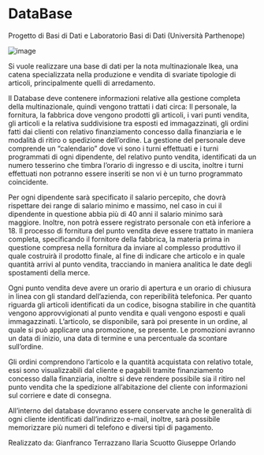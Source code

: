 # DataBase
Progetto di Basi di Dati e Laboratorio Basi di Dati (Università Parthenope)

![image](https://user-images.githubusercontent.com/93930204/204033176-a2711403-916b-4332-b533-8cba2c7ede15.png)

Si vuole realizzare una base di dati per la nota multinazionale Ikea, una catena specializzata nella produzione e vendita di svariate tipologie di articoli, principalmente quelli di arredamento.

Il Database deve contenere informazioni relative alla gestione completa della multinazionale, quindi vengono trattati i dati circa: Il personale, la fornitura, la fabbrica dove vengono prodotti gli articoli, i vari punti vendita, gli articoli e la relativa suddivisione tra esposti ed immagazzinati, gli ordini fatti dai clienti con relativo finanziamento concesso dalla finanziaria e le modalità di ritiro o spedizione dell’ordine.
La gestione del personale deve comprende un “calendario” dove vi sono i turni effettuati e i turni programmati di ogni dipendente, del relativo punto vendita, identificati da un numero tesserino che timbra l’orario di ingresso e di uscita, inoltre i turni effettuati non potranno essere inseriti se non vi è un turno programmato coincidente.

Per ogni dipendente sarà specificato il salario percepito, che dovrà rispettare dei range di salario minimo e massimo, nel caso in cui il dipendente in questione abbia più di 40 anni il salario minimo sarà maggiore.  Inoltre, non potrà essere registrato personale con età inferiore a 18. Il processo di fornitura del punto vendita deve essere trattato in maniera completa, specificando il fornitore della fabbrica, la materia prima in questione compresa nella fornitura da inviare al complesso produttivo il quale costruirà il prodotto finale, al fine di indicare che articolo e in quale quantità arrivi al punto vendita, tracciando in maniera analitica le date degli spostamenti della merce.

Ogni punto vendita deve avere un orario di apertura e un orario di chiusura in linea con gli standard dell’azienda, con reperibilità telefonica.
Per quanto riguarda gli articoli identificati da un codice, bisogna stabilire in che quantità vengono approvvigionati al punto vendita e quali vengono esposti e quali immagazzinati. L’articolo, se disponibile, sarà poi presente in un ordine, al quale si può applicare una promozione, se presente. Le promozioni avranno un data di inizio, una data di termine e una percentuale da scontare sull’ordine.

Gli ordini comprendono l’articolo e la quantità acquistata con relativo totale, essi sono visualizzabili dal cliente e pagabili tramite finanziamento concesso dalla finanziaria, inoltre si deve rendere possibile sia il ritiro nel punto vendita che la spedizione all’abitazione del cliente con informazioni sul corriere e date di consegna.

All’interno del database dovranno essere conservate anche le generalità di ogni cliente identificati dall’indirizzo e-mail, inoltre, sarà possibile memorizzare più numeri di telefono e diversi tipi di pagamento.

Realizzato da:
Gianfranco Terrazzano
Ilaria Scuotto
Giuseppe Orlando
